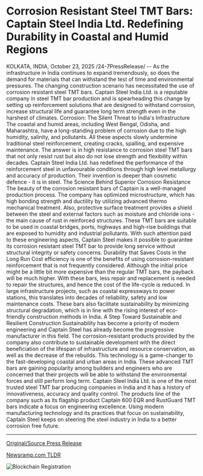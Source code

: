 # Corrosion Resistant Steel TMT Bars: Captain Steel India Ltd. Redefining Durability in Coastal and Humid Regions

KOLKATA, INDIA, October 23, 2025 /24-7PressRelease/ -- As the infrastructure in India continues to expand tremendously, so does the demand for materials that can withstand the test of time and environmental pressures. The changing construction scenario has necessitated the use of corrosion resistant steel TMT bars. Captain Steel India Ltd. is a reputable company in steel TMT bar production and is spearheading this change by setting up reinforcement solutions that are designed to withstand corrosion, increase structural life and guarantee long term strength even in the harshest of climates.  Corrosion: The Silent Threat to India's Infrastructure  The coastal and humid areas, including West Bengal, Odisha, and Maharashtra, have a long-standing problem of corrosion due to the high humidity, salinity, and pollutants. All these aspects slowly undermine traditional steel reinforcement, creating cracks, spalling, and expensive maintenance. The answer is in high resistance to corrosion steel TMT bars that not only resist rust but also do not lose strength and flexibility within decades.  Captain Steel India Ltd. has redefined the performance of the reinforcement steel in unfavourable conditions through high level metallurgy and accuracy of production. Their invention is deeper than cosmetic defence - it is in steel.  The Science Behind Superior Corrosion Resistance  The beauty of the corrosion resistant bars of Captain is a well-managed production process. The company has optimized microstructure, which has high bonding strength and ductility by utilizing advanced thermo mechanical treatment.  Also, protective surface treatment provides a shield between the steel and external factors such as moisture and chloride ions - the main cause of rust in reinforced structures. These TMT bars are suitable to be used in coastal bridges, ports, highways and high-rise buildings that are exposed to humidity and industrial pollutants.  With such attention paid to these engineering aspects, Captain Steel makes it possible to guarantee its corrosion resistant steel TMT bar to provide long service without structural integrity or safety concerns.  Durability that Saves Costs in the Long Run  Cost efficiency is one of the benefits of using corrosion-resistant reinforcement that is not frequently considered. Although the initial price might be a little bit more expensive than the regular TMT bars, the payback will be much higher. With these bars, less repair and replacement is needed to repair the structures, and hence the cost of the life-cycle is reduced.  In large infrastructure projects, such as coastal expressways to power stations, this translates into decades of reliability, safety and low maintenance costs. These bars also facilitate sustainability by minimizing structural degradation, which is in line with the rising interest of eco-friendly construction methods in India.  A Step Toward Sustainable and Resilient Construction  Sustainability has become a priority of modern engineering and Captain Steel has already become the progressive manufacturer in this field. The corrosion-resistant products provided by the company also contribute to sustainable development with the direct beneficiation of the lifespan of infrastructure and resource conservation, as well as the decrease of the rebuilds.  This technology is a game-changer to the fast-developing coastal and urban areas in India. These advanced TMT bars are gaining popularity among builders and engineers who are concerned that their projects will be able to withstand the environmental forces and still perform long term.  Captain Steel India Ltd. is one of the most trusted steel TMT bar producing companies in India and it has a history of innovativeness, accuracy and quality control. The products line of the company such as its flagship product Captain 600 EQR and RustGuard TMT bars indicate a focus on engineering excellence. Using modern manufacturing technology and its practices that focus on sustainability, Captain Steel keeps on steering the steel industry in India to a better corrosion free future. 

---

[Original/Source Press Release](https://www.24-7pressrelease.com/press-release/527938/corrosion-resistant-steel-tmt-bars-captain-steel-india-ltd-redefining-durability-in-coastal-and-humid-regions)
                    

[Newsramp.com TLDR](https://newsramp.com/curated-news/captain-steel-s-corrosion-resistant-tmt-bars-transform-indian-infrastructure/b16c8e3d460116027241b830e9f01312) 

 

 



![Blockchain Registration](https://cdn.newsramp.app/24-7PressRelease/qrcode/2510/23/lily4bl0.webp)